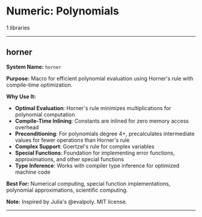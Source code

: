 # Numeric: Polynomials

1 libraries

---

## horner

**System Name:** `horner`

**Purpose:** Macro for efficient polynomial evaluation using Horner's rule with compile-time optimization.

**Why Use It:**
- **Optimal Evaluation**: Horner's rule minimizes multiplications for polynomial computation
- **Compile-Time Inlining**: Constants are inlined for zero memory access overhead
- **Preconditioning**: For polynomials degree 4+, precalculates intermediate values for fewer operations than Horner's rule
- **Complex Support**: Goertzel's rule for complex variables
- **Special Functions**: Foundation for implementing error functions, approximations, and other special functions
- **Type Inference**: Works with compiler type inference for optimized machine code

**Best For:** Numerical computing, special function implementations, polynomial approximations, scientific computing.

**Note:** Inspired by Julia's @evalpoly. MIT license.

---


